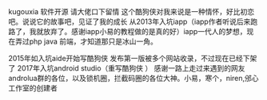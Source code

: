 kugouxia 
软件开源  请大佬口下留情
这个酷狗侠对我来说是一种情怀，好比初恋吧。说说它的故事吧，见证了我的成长
从2013年入坑iapp（iapp作者听说后来跑路了，我就放弃了。感谢iapp小易的教程做的是真的好）iapp一代人的梦想，现在弄过php java 前端，才知道那只是冰山一角。

2015年如入坑aide开始写酷狗侠 发布第一版被多个网站收录，不过现在已经下架了
2017年入坑android studio（重写酷狗侠 ）
感谢一路上走过来遇到的网友
androlua群的各位，以及锁机圈，拦截码圈的各位大神。小易，寒个，niren,邠心工作室的创建者


